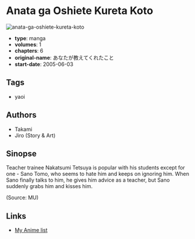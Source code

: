 # Anata ga Oshiete Kureta Koto

![anata-ga-oshiete-kureta-koto](https://cdn.myanimelist.net/images/manga/1/6091.jpg)

-   **type**: manga
-   **volumes**: 1
-   **chapters**: 6
-   **original-name**: あなたが教えてくれたこと
-   **start-date**: 2005-06-03

## Tags

-   yaoi

## Authors

-   Takami
-   Jiro (Story & Art)

## Sinopse

Teacher trainee Nakatsumi Tetsuya is popular with his students except for one - Sano Tomo, who seems to hate him and keeps on ignoring him. When Sano finally talks to him, he gives him advice as a teacher, but Sano suddenly grabs him and kisses him.

(Source: MU)

## Links

-   [My Anime list](https://myanimelist.net/manga/2665/Anata_ga_Oshiete_Kureta_Koto)
